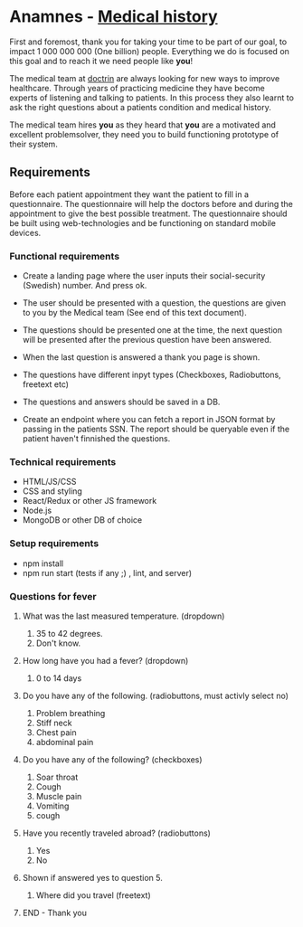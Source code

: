 # Anamnes - [Medical history](https://en.wikipedia.org/wiki/Medical_history)

First and foremost, thank you for taking your time to be part of our goal, to impact 1 000 000 000 (One billion) people. Everything we do is focused on this goal and to reach it we need people like __you__!

The medical team at [doctrin](http://doctrin.se/en/) are always looking for new ways to improve healthcare. Through years of practicing medicine they have become experts of listening and talking to patients. In this process they also learnt to ask the right questions about a patients condition and medical history.

The medical team hires __you__ as they heard that __you__ are a motivated and excellent problemsolver, they need you to build functioning prototype of their system.


## Requirements

Before each patient appointment they want the patient to fill in a questionnaire. The questionnaire will help the doctors before and during the appointment to give the best possible treatment. The questionnaire should be built using web-technologies and be functioning on standard mobile devices.


### Functional requirements

* Create a landing page where the user inputs their social-security (Swedish) number. And press ok.

* The user should be presented with a question, the questions are given to you by the Medical team (See end of this text document).

* The questions should be presented one at the time, the next question will be presented after the previous question have been answered.

* When the last question is answered a thank you page is shown.

* The questions have different inpyt types (Checkboxes, Radiobuttons, freetext etc)

* The questions and answers should be saved in a DB.

* Create an endpoint where you can fetch a report in JSON format by passing in the patients SSN. The report should be queryable even if the patient haven't finnished the questions.

### Technical requirements
*  HTML/JS/CSS
*  CSS and styling
*  React/Redux or other JS framework
*  Node.js
*  MongoDB or other DB of choice

### Setup requirements

* npm install
* npm run start (tests if any ;) , lint, and server)

### Questions for fever
 
1.	What was the last measured temperature. (dropdown)
	1.	35 to 42 degrees.
	1.	Don't know.

2. How long have you had a fever? (dropdown)
	1. 0 to 14 days

3. Do you have any of the following. (radiobuttons, must activly select no)

	1. Problem breathing
	2. Stiff neck
	3. Chest pain
	4. abdominal pain

4. Do you have any of the following? (checkboxes)

	1. Soar throat
	2. Cough
	3. Muscle pain
	4. Vomiting
	5. cough

5. Have you recently traveled abroad? (radiobuttons)
	1. Yes
	2. No

6. Shown if answered yes to question 5.
	1. Where did you travel (freetext)

7. END - Thank you
